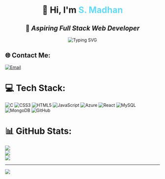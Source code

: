 <h1 align="center">👋 Hi, I'm <span style="color:#61dafb;">S. Madhan</span></h1>
<h2 align="center">🚀 <em><b>Aspiring Full Stack Web Developer</b></em></h2>

<p align="center">
  <img src="https://readme-typing-svg.demolab.com?font=Fira+Code&weight=500&size=22&pause=1000&center=true&vCenter=true&width=435&lines=Learning+HTML%2C+CSS+%26+JavaScript;Exploring+React+%26+Azure;Passionate+about+Web+Development+%F0%9F%92%BB" alt="Typing SVG" />
</p>

## 🌐 Contact Me:
[![Email](https://img.shields.io/badge/Email-D14836?logo=gmail&logoColor=white)](mailto:smadhan2303@gmail.com)

# 💻 Tech Stack:
![C](https://img.shields.io/badge/c-%2300599C.svg?style=for-the-badge&logo=c&logoColor=white) 
![CSS3](https://img.shields.io/badge/css3-%231572B6.svg?style=for-the-badge&logo=css3&logoColor=white) 
![HTML5](https://img.shields.io/badge/html5-%23E34F26.svg?style=for-the-badge&logo=html5&logoColor=white) 
![JavaScript](https://img.shields.io/badge/javascript-%23323330.svg?style=for-the-badge&logo=javascript&logoColor=%23F7DF1E) 
![Azure](https://img.shields.io/badge/azure-%230072C6.svg?style=for-the-badge&logo=microsoftazure&logoColor=white) 
![React](https://img.shields.io/badge/react-%2320232a.svg?style=for-the-badge&logo=react&logoColor=%2361DAFB) 
![MySQL](https://img.shields.io/badge/mysql-4479A1.svg?style=for-the-badge&logo=mysql&logoColor=white) 
![MongoDB](https://img.shields.io/badge/MongoDB-%234ea94b.svg?style=for-the-badge&logo=mongodb&logoColor=white) 
![GitHub](https://img.shields.io/badge/github-%23121011.svg?style=for-the-badge&logo=github&logoColor=white)

# 📊 GitHub Stats:
![](https://github-readme-stats.vercel.app/api?username=madhans&theme=dark&hide_border=false&include_all_commits=false&count_private=false)<br/>
![](https://nirzak-streak-stats.vercel.app/?user=madhans&theme=dark&hide_border=false)<br/>
![](https://github-readme-stats.vercel.app/api/top-langs/?username=madhans&theme=dark&hide_border=false&include_all_commits=false&count_private=false&layout=compact)

---

[![](https://visitcount.itsvg.in/api?id=madhans&icon=0&color=0)](https://visitcount.itsvg.in)

<!-- Proudly created by S. Madhan | Generated using GPRM ( https://gprm.itsvg.in ) -->
